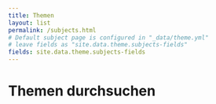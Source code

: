 ```yaml
---
title: Themen
layout: list
permalink: /subjects.html
# Default subject page is configured in "_data/theme.yml"
# leave fields as "site.data.theme.subjects-fields"
fields: site.data.theme.subjects-fields
---
```


# Themen durchsuchen
